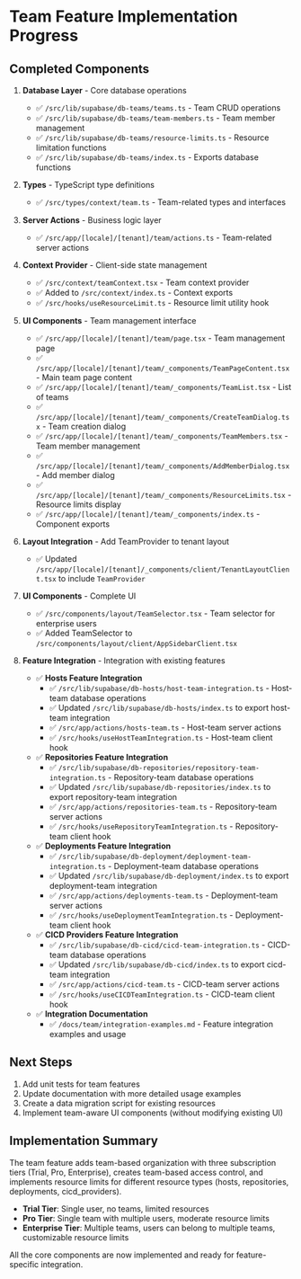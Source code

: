 # Team Feature Implementation Progress

## Completed Components

1. **Database Layer** - Core database operations
   - ✅ `/src/lib/supabase/db-teams/teams.ts` - Team CRUD operations
   - ✅ `/src/lib/supabase/db-teams/team-members.ts` - Team member management
   - ✅ `/src/lib/supabase/db-teams/resource-limits.ts` - Resource limitation functions
   - ✅ `/src/lib/supabase/db-teams/index.ts` - Exports database functions

2. **Types** - TypeScript type definitions
   - ✅ `/src/types/context/team.ts` - Team-related types and interfaces

3. **Server Actions** - Business logic layer
   - ✅ `/src/app/[locale]/[tenant]/team/actions.ts` - Team-related server actions

4. **Context Provider** - Client-side state management
   - ✅ `/src/context/teamContext.tsx` - Team context provider
   - ✅ Added to `/src/context/index.ts` - Context exports
   - ✅ `/src/hooks/useResourceLimit.ts` - Resource limit utility hook

5. **UI Components** - Team management interface
   - ✅ `/src/app/[locale]/[tenant]/team/page.tsx` - Team management page
   - ✅ `/src/app/[locale]/[tenant]/team/_components/TeamPageContent.tsx` - Main team page content
   - ✅ `/src/app/[locale]/[tenant]/team/_components/TeamList.tsx` - List of teams
   - ✅ `/src/app/[locale]/[tenant]/team/_components/CreateTeamDialog.tsx` - Team creation dialog
   - ✅ `/src/app/[locale]/[tenant]/team/_components/TeamMembers.tsx` - Team member management
   - ✅ `/src/app/[locale]/[tenant]/team/_components/AddMemberDialog.tsx` - Add member dialog
   - ✅ `/src/app/[locale]/[tenant]/team/_components/ResourceLimits.tsx` - Resource limits display
   - ✅ `/src/app/[locale]/[tenant]/team/_components/index.ts` - Component exports

6. **Layout Integration** - Add TeamProvider to tenant layout
   - ✅ Updated `/src/app/[locale]/[tenant]/_components/client/TenantLayoutClient.tsx` to include `TeamProvider`

7. **UI Components** - Complete UI
   - ✅ `/src/components/layout/TeamSelector.tsx` - Team selector for enterprise users
   - ✅ Added TeamSelector to `/src/components/layout/client/AppSidebarClient.tsx`

8. **Feature Integration** - Integration with existing features
   - ✅ **Hosts Feature Integration**
     - ✅ `/src/lib/supabase/db-hosts/host-team-integration.ts` - Host-team database operations
     - ✅ Updated `/src/lib/supabase/db-hosts/index.ts` to export host-team integration
     - ✅ `/src/app/actions/hosts-team.ts` - Host-team server actions
     - ✅ `/src/hooks/useHostTeamIntegration.ts` - Host-team client hook
   - ✅ **Repositories Feature Integration**
     - ✅ `/src/lib/supabase/db-repositories/repository-team-integration.ts` - Repository-team database operations
     - ✅ Updated `/src/lib/supabase/db-repositories/index.ts` to export repository-team integration
     - ✅ `/src/app/actions/repositories-team.ts` - Repository-team server actions
     - ✅ `/src/hooks/useRepositoryTeamIntegration.ts` - Repository-team client hook
   - ✅ **Deployments Feature Integration**
     - ✅ `/src/lib/supabase/db-deployment/deployment-team-integration.ts` - Deployment-team database operations
     - ✅ Updated `/src/lib/supabase/db-deployment/index.ts` to export deployment-team integration
     - ✅ `/src/app/actions/deployments-team.ts` - Deployment-team server actions
     - ✅ `/src/hooks/useDeploymentTeamIntegration.ts` - Deployment-team client hook
   - ✅ **CICD Providers Feature Integration**
     - ✅ `/src/lib/supabase/db-cicd/cicd-team-integration.ts` - CICD-team database operations
     - ✅ Updated `/src/lib/supabase/db-cicd/index.ts` to export cicd-team integration
     - ✅ `/src/app/actions/cicd-team.ts` - CICD-team server actions
     - ✅ `/src/hooks/useCICDTeamIntegration.ts` - CICD-team client hook
   - ✅ **Integration Documentation**
     - ✅ `/docs/team/integration-examples.md` - Feature integration examples and usage

## Next Steps

1. Add unit tests for team features
2. Update documentation with more detailed usage examples
3. Create a data migration script for existing resources
4. Implement team-aware UI components (without modifying existing UI)

## Implementation Summary

The team feature adds team-based organization with three subscription tiers (Trial, Pro, Enterprise), creates team-based access control, and implements resource limits for different resource types (hosts, repositories, deployments, cicd_providers).

- **Trial Tier**: Single user, no teams, limited resources
- **Pro Tier**: Single team with multiple users, moderate resource limits
- **Enterprise Tier**: Multiple teams, users can belong to multiple teams, customizable resource limits

All the core components are now implemented and ready for feature-specific integration.